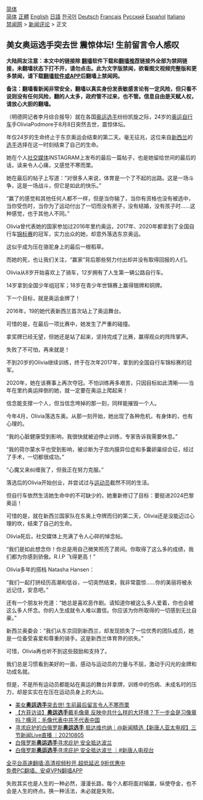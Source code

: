  <!-- 面包屑导航 --> <div class="breadcrumb"><!-- GTranslate: https://gtranslate.io/ -->  <div class="switcher notranslate">  <div class="selected">  <a href="#" onclick="return false;"> 简体</a>  </div>  <div class="option">  <a href="https://www.bannedbook.org" onclick="doGTranslate('zh-CN|zh-CN');jQuery('div.switcher div.selected a').html(jQuery(this).html());return false;" title="简体中文" class="nturl selected"> 简体</a>  <a href="https://www.bannedbook.org/zh-tw/" onclick="doGTranslate('zh-CN|zh-TW');jQuery('div.switcher div.selected a').html(jQuery(this).html());return false;" title="繁體中文" class="nturl"> 正體</a>  <a href="https://www.bannedbook.org/en/" onclick="doGTranslate('zh-CN|en');jQuery('div.switcher div.selected a').html(jQuery(this).html());return false;" title="English" class="nturl"> English</a>  <a href="https://www.bannedbook.org/ja/" onclick="doGTranslate('zh-CN|ja');jQuery('div.switcher div.selected a').html(jQuery(this).html());return false;" title="日本語" class="nturl"> 日語</a>  <a href="https://www.bannedbook.org/ko/" onclick="doGTranslate('zh-CN|ko');jQuery('div.switcher div.selected a').html(jQuery(this).html());return false;" title="한국어" class="nturl"> 한국어</a>  <a href="https://www.bannedbook.org/de/" onclick="doGTranslate('zh-CN|de');jQuery('div.switcher div.selected a').html(jQuery(this).html());return false;" title="Deutsch" class="nturl"> Deutsch</a>  <a href="https://www.bannedbook.org/fr/" onclick="doGTranslate('zh-CN|fr');jQuery('div.switcher div.selected a').html(jQuery(this).html());return false;" title="Français" class="nturl"> Français</a>  <a href="https://www.bannedbook.org/ru/" onclick="doGTranslate('zh-CN|ru');jQuery('div.switcher div.selected a').html(jQuery(this).html());return false;" title="Русский" class="nturl"> Русский</a>  <a href="https://www.bannedbook.org/es/" onclick="doGTranslate('zh-CN|es');jQuery('div.switcher div.selected a').html(jQuery(this).html());return false;" title="Español" class="nturl"> Español</a>  <a href="https://www.bannedbook.org/it/" onclick="doGTranslate('zh-CN|it');jQuery('div.switcher div.selected a').html(jQuery(this).html());return false;" title="Italiano" class="nturl"> Italiano</a>  </div>  </div>      <div class='breadcrumb-sub'><!-- Breadcrumb NavXT 6.3.0 --> <a href="https://www.bannedbook.org/" class="home">禁闻网</a> &gt; <a href="https://www.bannedbook.org/bnews/comments/" class="category">新闻评论</a> &gt; 正文</div></div><h2>美女奥运选手突去世 震惊体坛! 生前留言令人感叹</h2> <p class="notice"><b>大陆网友注意：本文中的链接除 <a href="https://github.com/bannedbook/fanqiang" >翻墙</a>软件下载和<a href="https://github.com/killgcd/justmysocks/blob/master/README.md">翻墙推荐</a>链接外全部为禁网链接，未翻墙状态下打不开，请勿点击。此为文字版禁闻，欲看图文视频完整版和更多禁闻，请下载<a href="https://github.com/bannedbook/fanqiang">翻墙软件或APP</a>后翻墙上禁闻网。</p><p>备注：翻墙看新闻非常安全，翻墙以真实身份发表敏感言论有一定风险，但只看不说则没有任何风险，翻的人太多，政府管不过来，也不管。信息自由是天赋人权，请放心大胆的翻墙。</b></p>  <div class="entry"> <p>              <a href="https://i1.wp.com/upload-images-bucket-v64rleca837do.s3.eu-west-1.amazonaws.com/wp-content/uploads/2021/08/14165011/1.png?fit=650%2C804&#038;ssl=1" data-caption=""></a>                            </p> <p>（明德网记者李月综合报导）就在各国<a href="https://www.bannedbook.org/bnews/tag/%E5%A5%A5%E8%BF%90%E9%80%89%E6%89%8B/" class="st_tag internal_tag" rel="tag" title="标签 奥运选手 下的日志">奥运选手</a>纷纷凯旋之际，24岁的<a href="https://www.bannedbook.org/bnews/tag/%e5%a5%a5%e8%bf%90/" class="st_tag internal_tag" rel="tag" title="标签 奥运 下的日志">奥运</a><a href="https://www.bannedbook.org/bnews/tag/%e8%87%aa%e8%a1%8c%e8%bd%a6/" class="st_tag internal_tag" rel="tag" title="标签 自行车 下的日志">自行车</a>手OliviaPodmore于8月8日突然去世，震惊体坛。</p> <p>年仅24岁的生命终止于东京奥运会结束的第二天。毫无征兆，这位来自<a href="https://www.bannedbook.org/bnews/tag/%e6%96%b0%e8%a5%bf%e5%85%b0/" class="st_tag internal_tag" rel="tag" title="标签 新西兰 下的日志">新西兰</a>的<a href="https://www.bannedbook.org/bnews/tag/%E9%80%89%E6%89%8B/" class="st_tag internal_tag" rel="tag" title="标签 选手 下的日志">选手</a>选择在这一时刻结束了自己的生命。</p> <p>她在个人<a href="https://www.bannedbook.org/bnews/tag/%e7%a4%be%e4%ba%a4%e5%aa%92%e4%bd%93/" class="st_tag internal_tag" rel="tag" title="标签 社交媒体 下的日志">社交媒体</a>INSTAGRAM上发布的最后一篇帖子，也是她留给世间的最后的话，读来令人心痛，又感觉不寒而栗。</p> <p></p> <p></p> <p>她在最后的帖子上写道：“对很多人来说，体育是一个了不起的出路。这是一场斗争，这是一场战斗，但它是如此的快乐。”</p> <p>“赢了的感觉和其他任何人都不一样，但是当你输了，当你有资格也没有被选中，当你受伤时，当你为了运动付出了一切而没有房子，没有结婚，没有孩子时……这种感觉，也于其他人不同。”</p> <p></p> <p>Olivia曾代表她的国家参加过2016年里约奥运，2017年、2020年都拿到了全国自行车<a href="https://www.bannedbook.org/bnews/tag/%E9%94%A6%E6%A0%87%E8%B5%9B/" class="st_tag internal_tag" rel="tag" title="标签 锦标赛 下的日志">锦标赛</a>的冠军，实力出众的她，却意外落选东京奥运。</p> <p>这似乎成为压在骆驼身上的最后一根稻草。</p> <p></p> <p>而她的死，也让我们关注，“赢家”背后那些努力付出却并没有取得回报的人们。</p> <p>Olivia从8岁开始喜欢上了骑车，12岁拥有了人生第一辆公路自行车。</p>  <p></p> <p></p> <p>14岁拿到全国少年组冠军；18岁在青少年世锦赛上赢得银牌和铜牌。</p> <p>下一个目标，就是奥运金牌了！</p> <p></p> <p>2016年，19的她代表新西兰首次站上了奥运舞台。</p> <p>可惜的是，在最后一项比赛中，她发生了严重的碰撞。</p> <p></p> <p>拿奖牌已经无望，但她还是站了起来，坚持完成了比赛，赢得观众的阵阵掌声。</p> <p></p> <p>失败了不可怕，再来就是！</p> <p></p> <p>不到20岁的Olivia继续训练，终于在次年2017年，拿到的全国自行车锦标赛的冠军。</p> <p></p>  <p>2020年，她在该赛事上再次夺冠。不怕训练再多艰苦，只因目标如此清晰——当年在里约奥运摔倒的她，就一定要在奥运上爬起来！</p> <p>信念能支撑一个人，但当信念垮掉的那一刻，同样能摧毁一个人。</p> <p></p> <p>今年4月，Olivia落选东奥。从那一刻开始，她出现了各种危机，有身体的，也有心理的。</p> <p></p> <p>“我的心脏健康受到影响，我很快就被迫停止训练，专家告诉我需要休息。”</p> <p>“我的荷尔蒙水平也受到影响，被诊断为子宫内膜异位症和多囊卵巢综合征，经过了手术，一切都很成功。”</p> <p>“心魔又来纠缠我了，但我正在努力克服。”</p> <p>落选后的Olivia开始创业，并尝试过与<a href="https://www.bannedbook.org/bnews/tag/%E8%BF%90%E5%8A%A8%E5%91%98/" class="st_tag internal_tag" rel="tag" title="标签 运动员 下的日志">运动员</a>截然不同的生活。</p> <p></p> <p>但自行车依然生活她生命中的不可缺少的，她重新修订了目标：要挺进2024巴黎奥运！</p> <p></p> <p>可惜的是，就在新西兰国家队在东奥上夺牌而归的第二天，Olivia还是没能迈过心理的坎，结束了自己的生命。</p> <p></p>  <p>Olivia死后，社交媒体上充满了令人心碎的悼念帖。</p> <p>“我们是如此想念你！你总是用自己微笑照亮了房间。你取得了这么多的成绩，我们都为你感到骄傲。R.I.P 飞得更高！”</p> <p></p> <p>Olivia多年的搭档 Natasha Hansen：</p> <p>“我们一起打拼经历高潮和低谷，一切突然结束，我非常震惊……你的美丽将被永远记住，安息吧。”</p> <p></p> <p>还有一个朋友补充道：“她总是喜欢恶作剧。请知道你被这么多人爱着，你也会被这么多人怀念。你的人生成就令人难以置信。你应该为你所取得的一切感到无比自豪。”</p> <p></p> <p>新西兰奥委会：“我们从东京回到新西兰，却发现损失了一位优秀的团队成员，她是一位备受喜爱和尊重的骑手。这是新西兰体育界的损失。”</p> <p></p> <p>可惜，Olivia再也听不到这些鼓励和支持了。</p> <p>我们总是习惯看到美好的一面，感动与运动员的力量与不屈，激动于闪光的金牌和功成名就。</p> <p>但是，不是所有运动员都能站在奥运的舞台并拿牌，训练中的伤病、未成名时的压力，却是实实在在压在运动员身上的大山。</p> <ul class='op-related-articles' title='相关阅读'> <li><a href='https://www.bannedbook.org/bnews/cnnews/20210814/1606032.html' target='_blank'>美女<b>奥运选手</b>突去世! 生前最后留言令人不寒而栗</a></li> <li><a href='https://www.bannedbook.org/bnews/bannedvideo/20210806/1601082.html' target='_blank'>【方菲访谈】<b>奥运选手</b>戴毛像章 反映中共什么样的大环境？下一步会是习像章吗？横河：毛像代表中共不代表中国</a></li> <li><a href='https://www.bannedbook.org/bnews/bannedvideo/20210805/1600797.html' target='_blank'>寻求庇护的白俄罗斯<b>奥运选手</b> 抵达维也纳｜@新闻精选【新唐人亚太电视】三节新闻Live直播 ｜20210805</a></li> <li><a href='https://www.bannedbook.org/bnews/taiwannews/20210805/1600714.html' target='_blank'>白俄罗斯<b>奥运选手</b>寻求庇护 安全抵达波兰</a></li> <li><a href='https://www.bannedbook.org/bnews/bannedvideo/20210805/1600572.html' target='_blank'>白俄罗斯<b>奥运选手</b>寻求庇护 安全抵达波兰 ｜#新唐人电视台</a></li> </ul> <p class="texttj"> <a href="https://github.com/bannedbook/fanqiang/wiki/V2ray%E6%9C%BA%E5%9C%BA" target="_blank">全平台高速翻墙:高清视频秒开,超低延迟,9折优惠中</a><br/> <a href="https://github.com/bannedbook/fanqiang/wiki/%E7%A6%81%E9%97%BB%E7%BD%91%E5%AE%89%E5%8D%93%E7%BF%BB%E5%A2%99%E6%96%B0%E9%97%BBAPP" target="_blank">免费PC翻墙、安卓VPN翻墙APP</a></p> <p>失败其实也是人生的一种必然，漫漫长路，每个人都将面对输赢，纵使夺金，也不会是人生的终点。换一种活法，未必就是失败。</p><a name='sharetosocial'></a>  <div style="margin-bottom:5px;padding-bottom:5px;clear:both"> <div id="archive-pix-1" class="banner-ads"> <!-- AuctionX Display platform tag START --> <div id="26318x728x90x621x_ADSLOT2" clicktrack="%%CLICK_URL_ESC%%"></div> <!-- AuctionX Display platform tag END --> </div> <div id="archive-pix-2" class="banner-ads"> <!-- AuctionX Display platform tag START --> <div id="26315x300x250x621x_ADSLOT2" clicktrack="%%CLICK_URL_ESC%%"></div> <!-- AuctionX Display platform tag END --> </div> </div>  <div id="archive-pix-1" class="banner-ads"> <!-- AuctionX Display platform tag START --> <div id="26318x728x90x621x_ADSLOT3" clicktrack="%%CLICK_URL_ESC%%"></div> <!-- AuctionX Display platform tag END --> </div> </div><!--END ENTRY--> 